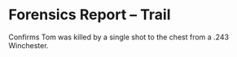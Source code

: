 # Forensics Report – Trail
Confirms Tom was killed by a single shot to the chest from a .243 Winchester.